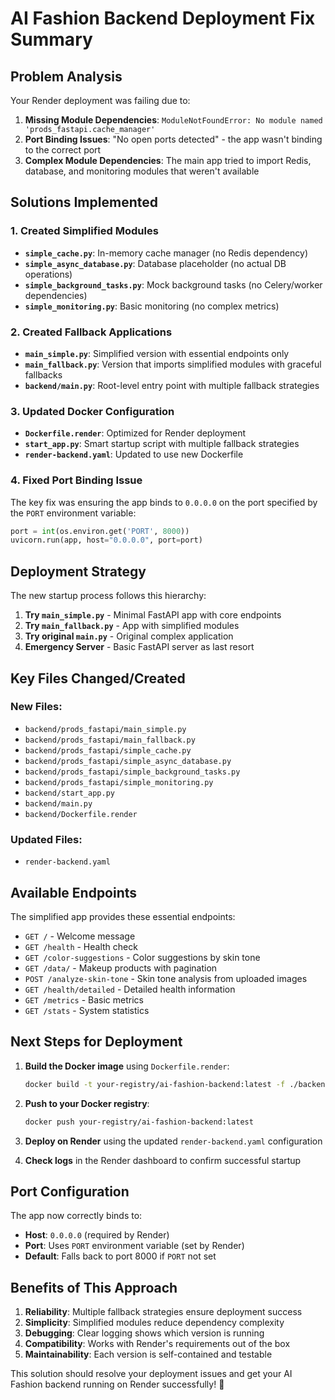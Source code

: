 # AI Fashion Backend Deployment Fix Summary

## Problem Analysis
Your Render deployment was failing due to:
1. **Missing Module Dependencies**: `ModuleNotFoundError: No module named 'prods_fastapi.cache_manager'`
2. **Port Binding Issues**: "No open ports detected" - the app wasn't binding to the correct port
3. **Complex Module Dependencies**: The main app tried to import Redis, database, and monitoring modules that weren't available

## Solutions Implemented

### 1. Created Simplified Modules
- **`simple_cache.py`**: In-memory cache manager (no Redis dependency)
- **`simple_async_database.py`**: Database placeholder (no actual DB operations)
- **`simple_background_tasks.py`**: Mock background tasks (no Celery/worker dependencies)
- **`simple_monitoring.py`**: Basic monitoring (no complex metrics)

### 2. Created Fallback Applications
- **`main_simple.py`**: Simplified version with essential endpoints only
- **`main_fallback.py`**: Version that imports simplified modules with graceful fallbacks
- **`backend/main.py`**: Root-level entry point with multiple fallback strategies

### 3. Updated Docker Configuration
- **`Dockerfile.render`**: Optimized for Render deployment
- **`start_app.py`**: Smart startup script with multiple fallback strategies
- **`render-backend.yaml`**: Updated to use new Dockerfile

### 4. Fixed Port Binding Issue
The key fix was ensuring the app binds to `0.0.0.0` on the port specified by the `PORT` environment variable:

```python
port = int(os.environ.get('PORT', 8000))
uvicorn.run(app, host="0.0.0.0", port=port)
```

## Deployment Strategy

The new startup process follows this hierarchy:
1. **Try `main_simple.py`** - Minimal FastAPI app with core endpoints
2. **Try `main_fallback.py`** - App with simplified modules
3. **Try original `main.py`** - Original complex application
4. **Emergency Server** - Basic FastAPI server as last resort

## Key Files Changed/Created

### New Files:
- `backend/prods_fastapi/main_simple.py`
- `backend/prods_fastapi/main_fallback.py`
- `backend/prods_fastapi/simple_cache.py`
- `backend/prods_fastapi/simple_async_database.py`
- `backend/prods_fastapi/simple_background_tasks.py`
- `backend/prods_fastapi/simple_monitoring.py`
- `backend/start_app.py`
- `backend/main.py`
- `backend/Dockerfile.render`

### Updated Files:
- `render-backend.yaml`

## Available Endpoints

The simplified app provides these essential endpoints:
- `GET /` - Welcome message
- `GET /health` - Health check
- `GET /color-suggestions` - Color suggestions by skin tone
- `GET /data/` - Makeup products with pagination
- `POST /analyze-skin-tone` - Skin tone analysis from uploaded images
- `GET /health/detailed` - Detailed health information
- `GET /metrics` - Basic metrics
- `GET /stats` - System statistics

## Next Steps for Deployment

1. **Build the Docker image** using `Dockerfile.render`:
   ```bash
   docker build -t your-registry/ai-fashion-backend:latest -f ./backend/Dockerfile.render ./backend
   ```

2. **Push to your Docker registry**:
   ```bash
   docker push your-registry/ai-fashion-backend:latest
   ```

3. **Deploy on Render** using the updated `render-backend.yaml` configuration

4. **Check logs** in the Render dashboard to confirm successful startup

## Port Configuration

The app now correctly binds to:
- **Host**: `0.0.0.0` (required by Render)
- **Port**: Uses `PORT` environment variable (set by Render)
- **Default**: Falls back to port 8000 if `PORT` not set

## Benefits of This Approach

1. **Reliability**: Multiple fallback strategies ensure deployment success
2. **Simplicity**: Simplified modules reduce dependency complexity
3. **Debugging**: Clear logging shows which version is running
4. **Compatibility**: Works with Render's requirements out of the box
5. **Maintainability**: Each version is self-contained and testable

This solution should resolve your deployment issues and get your AI Fashion backend running on Render successfully! 🚀
